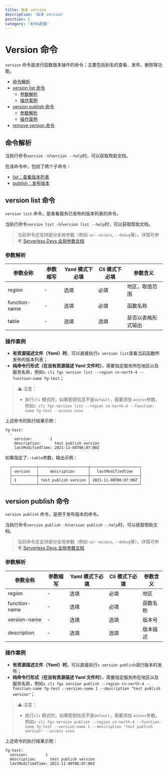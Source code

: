 ```yaml
---
title: 版本 version
description: '版本 version'
position: 1
category: '发布&配置'
---
```


# Version 命令

`version` 命令是进行函数版本操作的命令；主要包括别名的查看、发布、删除等功能。

- [命令解析](#命令解析)
- [version list 命令](#version-list-命令)
  - [参数解析](#参数解析)
  - [操作案例](#操作案例)
- [version publish 命令](#version-publish-命令)
  - [参数解析](#参数解析-1)
  - [操作案例](#操作案例-1)
- [remove version 命令](remove.md#remove-version-命令)

## 命令解析

当执行命令`version -h`/`version --help`时，可以获取帮助文档。

在该命令中，包括了两个子命令：

- [list：查看版本列表](#version-list-命令)
- [publish：发布版本](#version-publish-命令)

## version list 命令

`version list` 命令，是查看服务已发布的版本列表的命令。

当执行命令`version list -h`/`version list --help`时，可以获取帮助文档。

> 当前命令还支持部分全局参数（例如`-a/--access`, `--debug`等），详情可参考 [Serverless Devs 全局参数文档](https://serverless-devs.com/serverless-devs/command/readme#全局参数)

### 参数解析

| 参数全称     | 参数缩写 | Yaml 模式下必填 | Cli 模式下必填 | 参数含义                                                                                                                                                                                                                                                                                                   |
| ------------ | -------- | --------------- | -------------- | ---------------------------------------------------------------------------------------------------------------------------------------------------------------------------------------------------------------------------------------------------------------------------------------------------------- |
| region       | -        | 选填            | 必填           | 地区，取值范围 |
| function-name       | -        | 选填            | 必填           | 函数名称 |
| table        | -        | 选填            | 选填           | 是否以表格形式输出 |                                             
### 操作案例

- **有资源描述文件（Yaml）时**，可以直接执行`s version list`查看当前函数所发布的版本列表；
- **纯命令行形式（在没有资源描述 Yaml 文件时）**，需要指定服务所在地区以及服务名称，例如`s cli fgs version list --region cn-north-4 --function-name fg-test`；


> ⚠️ 注意：    
> - 执行`cli` 模式时，如果密钥信息不是`default`，需要添加 `access`参数，例如`s cli fgs version list --region cn-north-4 --function-name fg-test --access xxxx`

上述命令的执行结果示例：

```text
fg-test:
  -
    version:        1
    description:      test publish version
    lastModifiedTime: 2021-11-08T06:07:00Z
```

如果指定了`--table`参数，输出示例：

```text
  ┌───────────┬──────────────────────┬──────────────────────┐
  │ version   │     description      │   lastModifiedTime   │
  ├───────────┼──────────────────────┼──────────────────────┤
  │ 1         │ test publish version │ 2021-11-08T06:07:00Z │
  └───────────┴──────────────────────┴──────────────────────┘
```

## version publish 命令

`version publish` 命令，是用于发布版本的命令。

当执行命令`version publish -h`/`version publish --help`时，可以获取帮助文档。

> 当前命令还支持部分全局参数（例如`-a/--access`, `--debug`等），详情可参考 [Serverless Devs 全局参数文档](https://serverless-devs.com/serverless-devs/command/readme#全局参数)

### 参数解析

| 参数全称              | 参数缩写 | Yaml 模式下必填 | Cli 模式下必填 | 参数含义                                                                                                                                                                                                                                                                                                   |
| --------------------- | -------- | --------------- | -------------- | ---------------------------------------------------------------------------------------------------------------------------------------------------------------------------------------------------------------------------------------------------------------------------------------------------------- |
| region                | -        | 选填            | 必填           | 地区      |
| function-name         | -        | 选填            | 必填           | 函数名称  |
| version-name               | -        | 选填            | 选填           | 版本号    |
| description           | -        | 选填            | 选填           | 版本描述  |

### 操作案例

- **有资源描述文件（Yaml）时**，可以直接执行`s version publish`进行版本的发布；
- **纯命令行形式（在没有资源描述 Yaml 文件时）**，需要指定服务所在地区以及服务名称，例如`s cli fgs version publish --region cn-north-4 --function-name fg-test --version-name 1 --description "test publish version"`；

> ⚠️ 注意：    
> - 执行`cli` 模式时，如果密钥信息不是`default`，需要添加 `access`参数，例如`s cli fgs version publish --region cn-north-4 --function-name fg-test --version-name 1 --description "test publish version" --access xxxx`


上述命令的执行结果示例：

```text
fg-test:
  version:        1
  description:      test publish version
  lastModifiedTime: 2021-11-08T06:07:00Z
```
